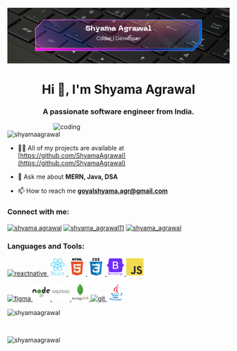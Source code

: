 ![logo](https://github.com/ShyamaAgrawal/ShyamaAgrawal/blob/main/gitHubBanner.png)

<h1 align="center">Hi 👋, I'm Shyama Agrawal</h1>
<h3 align="center">A passionate software engineer from India.</h3>

<img width="400" align="right" alt="coding" src="https://cdn.dribbble.com/users/1857592/screenshots/3848396/character-typing.gif">

<p align="left"> <img src="https://komarev.com/ghpvc/?username=shyamaagrawal&label=Profile%20views&color=0e75b6&style=flat" alt="shyamaagrawal" /> </p>

- 👨‍💻 All of my projects are available at [https://github.com/ShyamaAgrawal](https://github.com/ShyamaAgrawal)

- 💬 Ask me about **MERN, Java, DSA**

- 📫 How to reach me **goyalshyama.agr@gmail.com**

<h3 align="left">Connect with me:</h3>
<p align="left">
<a href="https://linkedin.com/in/shyama agrawal" target="blank"><img align="center" src="https://raw.githubusercontent.com/rahuldkjain/github-profile-readme-generator/master/src/images/icons/Social/linked-in-alt.svg" alt="shyama agrawal" height="30" width="40" /></a>
<a href="https://www.hackerrank.com/shyama_agrawal11" target="blank"><img align="center" src="https://raw.githubusercontent.com/rahuldkjain/github-profile-readme-generator/master/src/images/icons/Social/hackerrank.svg" alt="shyama_agrawal11" height="30" width="40" /></a>
<a href="https://www.leetcode.com/shyama_agrawal" target="blank"><img align="center" src="https://raw.githubusercontent.com/rahuldkjain/github-profile-readme-generator/master/src/images/icons/Social/leet-code.svg" alt="shyama_agrawal" height="30" width="40" /></a>
</p>

<h3 align="left">Languages and Tools:</h3>
<p align="left">  <a href="https://reactnative.dev/" target="_blank" rel="noreferrer"> <img src="https://reactnative.dev/img/header_logo.svg" alt="reactnative" width="40" height="40"/> </a>  <a href="https://reactjs.org/" target="_blank" rel="noreferrer"> <img src="https://raw.githubusercontent.com/devicons/devicon/master/icons/react/react-original-wordmark.svg" alt="react" width="40" height="40"/> </a>  <a href="https://www.w3.org/html/" target="_blank" rel="noreferrer"> <img src="https://raw.githubusercontent.com/devicons/devicon/master/icons/html5/html5-original-wordmark.svg" alt="html5" width="40" height="40"/> </a>  <a href="https://www.w3schools.com/css/" target="_blank" rel="noreferrer"> <img src="https://raw.githubusercontent.com/devicons/devicon/master/icons/css3/css3-original-wordmark.svg" alt="css3" width="40" height="40"/> </a>  <a href="https://getbootstrap.com" target="_blank" rel="noreferrer"> <img src="https://raw.githubusercontent.com/devicons/devicon/master/icons/bootstrap/bootstrap-plain-wordmark.svg" alt="bootstrap" width="40" height="40"/> </a> 
<a href="https://developer.mozilla.org/en-US/docs/Web/JavaScript" target="_blank" rel="noreferrer"> <img src="https://raw.githubusercontent.com/devicons/devicon/master/icons/javascript/javascript-original.svg" alt="javascript" width="40" height="40"/> </a> 
  
<a href="https://www.figma.com/" target="_blank" rel="noreferrer"> <img src="https://www.vectorlogo.zone/logos/figma/figma-icon.svg" alt="figma" width="40" height="40"/> </a> 
<a href="https://nodejs.org" target="_blank" rel="noreferrer"> <img src="https://raw.githubusercontent.com/devicons/devicon/master/icons/nodejs/nodejs-original-wordmark.svg" alt="nodejs" width="40" height="40"/> </a>
<a href="https://expressjs.com" target="_blank" rel="noreferrer"> <img src="https://raw.githubusercontent.com/devicons/devicon/master/icons/express/express-original-wordmark.svg" alt="express" width="40" height="40"/> </a> 
<a href="https://www.mongodb.com/" target="_blank" rel="noreferrer"> <img src="https://raw.githubusercontent.com/devicons/devicon/master/icons/mongodb/mongodb-original-wordmark.svg" alt="mongodb" width="40" height="40"/> </a>
<a href="https://git-scm.com/" target="_blank" rel="noreferrer"> <img src="https://www.vectorlogo.zone/logos/git-scm/git-scm-icon.svg" alt="git" width="40" height="40"/> </a> <a href="https://www.java.com" target="_blank" rel="noreferrer"> <img src="https://raw.githubusercontent.com/devicons/devicon/master/icons/java/java-original.svg" alt="java" width="40" height="40"/> </a> 
</p>

<p><img align="center" src="https://github-readme-streak-stats.herokuapp.com/?user=shyamaagrawal&" alt="shyamaagrawal" /></p>
<br>
<p><img align="left" src="https://github-readme-stats.vercel.app/api/top-langs?username=shyamaagrawal&show_icons=true&locale=en&layout=compact" alt="shyamaagrawal" /></p>
